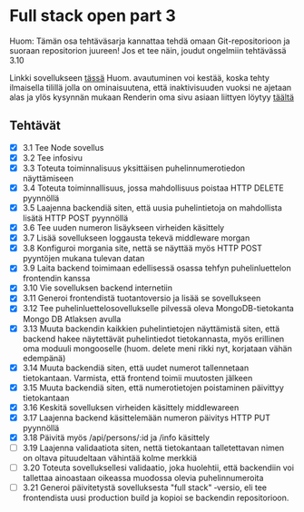 # Full stack open part 3

Huom: Tämän osa tehtäväsarja kannattaa tehdä omaan Git-repositorioon ja suoraan repositorion juureen! Jos et tee näin, joudut ongelmiin tehtävässä 3.10

Linkki sovellukseen [tässä](https://phonebook-fsopen.onrender.com)
Huom. avautuminen voi kestää, koska tehty ilmaisella tilillä jolla on ominaisuutena, että inaktivisuuden vuoksi ne ajetaan alas ja ylös kysynnän mukaan
Renderin oma sivu asiaan liittyen löytyy [täältä](https://render.com/docs/free)

## Tehtävät

- [x] 3.1 Tee Node sovellus
- [x] 3.2 Tee infosivu
- [x] 3.3 Toteuta toiminnalisuus yksittäisen puhelinnumerotiedon näyttämiseen
- [x] 3.4 Toteuta toiminnallisuus, jossa mahdollisuus poistaa HTTP DELETE pyynnöllä
- [x] 3.5 Laajenna backendiä siten, että uusia puhelintietoja on mahdollista lisätä HTTP POST pyynnöllä
- [x] 3.6 Tee uuden numeron lisäykseen virheiden käsittely
- [x] 3.7 Lisää sovellukseen loggausta tekevä middleware morgan
- [x] 3.8 Konfiguroi morgania site, nettä se näyttää myös HTTP POST pyyntöjen mukana tulevan datan
- [x] 3.9 Laita backend toimimaan edellisessä osassa tehfyn puhelinluettelon frontendin kanssa
- [x] 3.10 Vie sovelluksen backend internetiin
- [x] 3.11 Generoi frontendistä tuotantoversio ja lisää se sovellukseen
- [x] 3.12 Tee puhelinluettelosovellukselle pilvessä oleva MongoDB-tietokanta Mongo DB Atlaksen avulla
- [x] 3.13 Muuta backendin kaikkien puhelintietojen näyttämistä siten, että backend hakee näytettävät puhelintiedot tietokannasta, myös erillinen oma moduuli mongooselle (huom. delete meni rikki nyt, korjataan vähän edempänä)
- [x] 3.14 Muuta backendiä siten, että uudet numerot tallennetaan tietokantaan. Varmista, että frontend toimii muutosten jälkeen
- [x] 3.15 Muuta backendiä siten, että numerotietojen poistaminen päivittyy tietokantaan
- [x] 3.16 Keskitä sovelluksen virheiden käsittely middlewareen
- [x] 3.17 Laajenna backend käsittelemään numeron päivitys HTTP PUT pyynnöllä
- [x] 3.18 Päivitä myös /api/persons/:id ja /info käsittely
- [ ] 3.19 Laajenna validaatiota siten, nettä tietokantaan talletettavan nimen on oltava pituudeltaan vähintää kolme merkkiä
- [ ] 3.20 Toteuta sovelluksellesi validaatio, joka huolehtii, että backendiin voi tallettaa ainoastaan oikeassa muodossa olevia puhelinnumeroita
- [ ] 3.21 Generoi päivitetystä sovelluksesta "full stack" ‑versio, eli tee frontendista uusi production build ja kopioi se backendin repositorioon.
